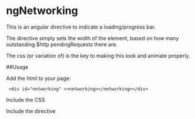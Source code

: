 ngNetworking
============

This is an angular directive to indicate a loading/progress bar.

The directive simply sets the width of the element, based on how many outstanding $http pendingRequests there are.

The css (or variation of) is the key to making this look and animate properly.

##Usage

Add the html to your page:

	 <div id="networking" ><networking></networking></div>

Include the CSS

Include the directive